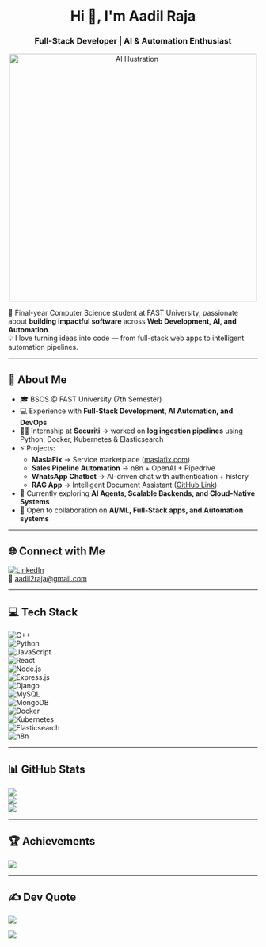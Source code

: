 <h1 align="center">Hi 👋, I'm Aadil Raja</h1>
<h3 align="center">Full-Stack Developer | AI & Automation Enthusiast</h3>

<p align="center">
  <img src="https://stories.freepiklabs.com/storage/2498/Programming_Mesa-de-trabajo-1.svg" alt="AI Illustration" width="500"/>
</p>

🚀 Final-year Computer Science student at FAST University, passionate about **building impactful software** across **Web Development, AI, and Automation**.  
💡 I love turning ideas into code — from full-stack web apps to intelligent automation pipelines.  

---

## 💫 About Me
- 🎓 BSCS @ FAST University (7th Semester)  
- 💻 Experience with **Full-Stack Development, AI Automation, and DevOps**  
- 🧑‍💻 Internship at **Securiti** → worked on **log ingestion pipelines** using Python, Docker, Kubernetes & Elasticsearch  
- ⚡ Projects:  
  - **MaslaFix** → Service marketplace ([maslafix.com](https://www.maslafix.com))  
  - **Sales Pipeline Automation** → n8n + OpenAI + Pipedrive  
  - **WhatsApp Chatbot** → AI-driven chat with authentication + history  
  - **RAG App** → Intelligent Document Assistant ([GitHub Link](https://github.com/Aadil-Raja/rag_app))  
- 🌱 Currently exploring **AI Agents, Scalable Backends, and Cloud-Native Systems**  
- 💬 Open to collaboration on **AI/ML, Full-Stack apps, and Automation systems**  

---

## 🌐 Connect with Me
[![LinkedIn](https://img.shields.io/badge/LinkedIn-%230077B5.svg?logo=linkedin&logoColor=white)](https://linkedin.com/in/aadil-raja-a3a5a6240)  
📩 [aadil2raja@gmail.com](mailto:aadil2raja@gmail.com)  

---

## 💻 Tech Stack
![C++](https://img.shields.io/badge/c++-%2300599C.svg?style=for-the-badge&logo=c%2B%2B&logoColor=white)  
![Python](https://img.shields.io/badge/python-3670A0?style=for-the-badge&logo=python&logoColor=ffdd54)  
![JavaScript](https://img.shields.io/badge/javascript-%23323330.svg?style=for-the-badge&logo=javascript&logoColor=%23F7DF1E)  
![React](https://img.shields.io/badge/react-%2320232a.svg?style=for-the-badge&logo=react&logoColor=%2361DAFB)  
![Node.js](https://img.shields.io/badge/node.js-6DA55F?style=for-the-badge&logo=node.js&logoColor=white)  
![Express.js](https://img.shields.io/badge/express.js-%23404d59.svg?style=for-the-badge&logo=express&logoColor=%2361DAFB)  
![Django](https://img.shields.io/badge/django-%23092E20.svg?style=for-the-badge&logo=django&logoColor=white)  
![MySQL](https://img.shields.io/badge/mysql-%2300f.svg?style=for-the-badge&logo=mysql&logoColor=white)  
![MongoDB](https://img.shields.io/badge/mongodb-%234ea94b.svg?style=for-the-badge&logo=mongodb&logoColor=white)  
![Docker](https://img.shields.io/badge/docker-%230db7ed.svg?style=for-the-badge&logo=docker&logoColor=white)  
![Kubernetes](https://img.shields.io/badge/kubernetes-%23326ce5.svg?style=for-the-badge&logo=kubernetes&logoColor=white)  
![Elasticsearch](https://img.shields.io/badge/elasticsearch-%23005571.svg?style=for-the-badge&logo=elasticsearch&logoColor=white)  
![n8n](https://img.shields.io/badge/n8n-000000?style=for-the-badge&logo=n8n&logoColor=white)  

---

## 📊 GitHub Stats
![](https://github-profile-summary-cards.vercel.app/api/cards/stats?username=Aadil-Raja&theme=radical)  
![](https://github-profile-summary-cards.vercel.app/api/cards/productive-time?username=Aadil-Raja&theme=radical&utcOffset=5)  
![](https://github-profile-summary-cards.vercel.app/api/cards/repos-per-language?username=Aadil-Raja&theme=radical)  

---

## 🏆 Achievements
![](https://github-profile-trophy.vercel.app/?username=Aadil-Raja&theme=radical&no-frame=false&no-bg=true&margin-w=4)  

---

## ✍️ Dev Quote
![](https://quotes-github-readme.vercel.app/api?type=horizontal&theme=radical)  



[![](https://visitcount.itsvg.in/api?id=Aadil-Raja&icon=0&color=0)](https://visitcount.itsvg.in)

